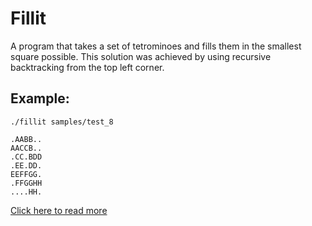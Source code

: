 # Fillit
A program that takes a set of tetrominoes and fills them in the smallest square possible. This solution was achieved by using recursive backtracking from the top left corner.

## Example:

    ./fillit samples/test_8

    .AABB..
    AACCB..
    .CC.BDD
    .EE.DD.
    EEFFGG.
    .FFGGHH
    ....HH.

[Click here to read more](https://github.com/giacomoguiulfo/42-fillit/blob/master/fillit.en.pdf?raw=true)

